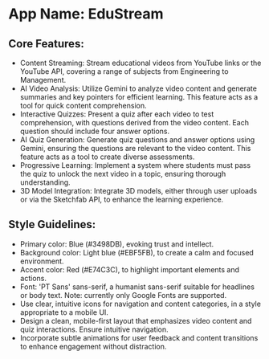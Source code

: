 # **App Name**: EduStream

## Core Features:

- Content Streaming: Stream educational videos from YouTube links or the YouTube API, covering a range of subjects from Engineering to Management.
- AI Video Analysis: Utilize Gemini to analyze video content and generate summaries and key pointers for efficient learning. This feature acts as a tool for quick content comprehension.
- Interactive Quizzes: Present a quiz after each video to test comprehension, with questions derived from the video content. Each question should include four answer options.
- AI Quiz Generation: Generate quiz questions and answer options using Gemini, ensuring the questions are relevant to the video content. This feature acts as a tool to create diverse assessments.
- Progressive Learning: Implement a system where students must pass the quiz to unlock the next video in a topic, ensuring thorough understanding.
- 3D Model Integration: Integrate 3D models, either through user uploads or via the Sketchfab API, to enhance the learning experience.

## Style Guidelines:

- Primary color: Blue (#3498DB), evoking trust and intellect.
- Background color: Light blue (#EBF5FB), to create a calm and focused environment.
- Accent color: Red (#E74C3C), to highlight important elements and actions.
- Font: 'PT Sans' sans-serif, a humanist sans-serif suitable for headlines or body text. Note: currently only Google Fonts are supported.
- Use clear, intuitive icons for navigation and content categories, in a style appropriate to a mobile UI.
- Design a clean, mobile-first layout that emphasizes video content and quiz interactions. Ensure intuitive navigation.
- Incorporate subtle animations for user feedback and content transitions to enhance engagement without distraction.